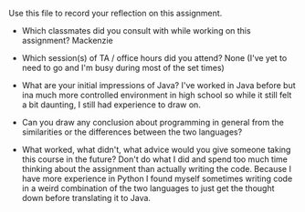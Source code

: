 Use this file to record your reflection on this assignment.

- Which classmates did you consult with while working on this assignment?
    Mackenzie

- Which session(s) of TA / office hours did you attend?
    None (I've yet to need to go and I'm busy during most of the set times)

- What are your initial impressions of Java? 
    Ι've worked in Java before but ina much more controlled environment in high school so while it still felt a bit daunting, I still had experience to draw on.

- Can you draw any conclusion about programming in general from the similarities 
or the differences between the two languages? 


- What worked, what didn't, what advice would you give someone taking this course in the future?
    Don't do what I did and spend too much time thinking about the assignment than actually writing the code. Because I have more experience in Python I found myself sometimes writing code in a weird combination of the two languages to just get the thought down before translating it to Java.
